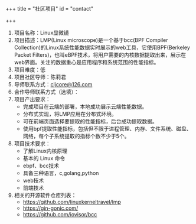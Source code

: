 +++
title = "社区项目"
id = "contact"

+++

1. 项目名称：Linux显微镜
2. 项目描述：LMP(Linux microscope)是一个基于bcc(BPF Compiler Collection)的Linux系统性能数据实时展示的web工具，它使用BPF(Berkeley Packet Filters)，也叫eBPF技术，将用户需要的内核数据提取出来，展示在web界面。关注的数据重心是应用程序和系统范围的性能指标。
3. 项目难度：低
4. 项目社区导师：陈莉君
5. 导师联系方式：cljcore@126.com
6. 合作导师联系方式（选填）：
7. 项目产出要求：
   - 完成项目在云端的部署，本地成功展示云端性能数据。
   - 分布式实现，将LMP应用在分布式环境。
   - 可在前端页面选择要提取的性能指标，后台成功提取数据。
   - 使用bpf提取性能指标，包括但不限于进程管理、内存、文件系统、磁盘、网络，每个子系统提取的指标个数不少于5个。
8. 项目技术要求：
   - 了解Linux内核原理
   - 基本的 Linux 命令
   - ebpf、bcc技术
   - 具备三种语言，c,golang,python
   - web技术
   - 前端技术
9. 相关的开源软件仓库列表：
   - https://github.com/linuxkerneltravel/lmp  
   - https://gin-gonic.com/
   - https://github.com/iovisor/bcc